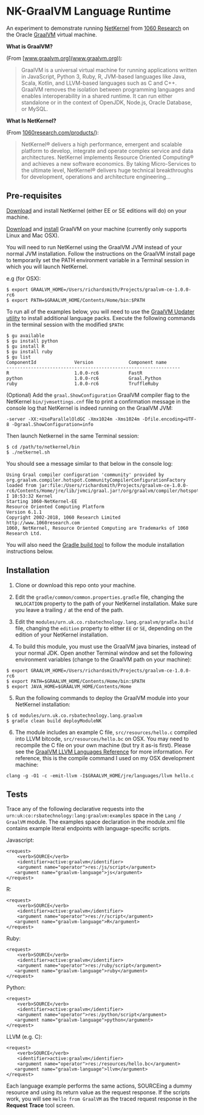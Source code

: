 # NK-GraalVM Language Runtime

An experiment to demonstrate running [NetKernel](http://1060research.com/products/#netkernel) from [1060 Research](http://1060research.com/) on the Oracle [GraalVM](https://www.graalvm.org/) virtual machine.

**What is GraalVM?**

(From [www.graalvm.org](www.graalvm.org)):

>GraalVM is a universal virtual machine for running applications written in JavaScript, Python 3, Ruby, R, JVM-based languages like Java, Scala, Kotlin, and LLVM-based languages such as C and C++.
>GraalVM removes the isolation between programming languages and enables interoperability in a shared runtime. It can run either standalone or in the context of OpenJDK, Node.js, Oracle Database, or MySQL.

**What Is NetKernel?**

(From [1060research.com/products/](http://1060research.com/products/)):

>NetKernel® delivers a high performance, emergent and scalable platform to develop, integrate and operate complex service and data architectures. NetKernel implements Resource Oriented Computing® and achieves a new software economics. By taking Micro-Services to the ultimate level, NetKernel® delivers huge technical breakthroughs for development, operations and architecture engineering...

## Pre-requisites

[Download](http://1060research.com/resources/#quick) and install NetKernel (either EE or SE editions will do) on your machine.

[Download](https://www.graalvm.org/downloads/) and [install](https://www.graalvm.org/docs/getting-started/#install-graalvm) GraalVM on your machine (currently only supports Linux and Mac OSX).  

You will need to run NetKernel using the GraalVM JVM instead of your normal JVM installation. Follow the instructions on the GraalVM install page to temporarily set the PATH environment variable in a Terminal session in which you will launch NetKernel. 

e.g (for OSX):

```
$ export GRAALVM_HOME=/Users/richardsmith/Projects/graalvm-ce-1.0.0-rc6
$ export PATH=$GRAALVM_HOME/Contents/Home/bin:$PATH
```

To run all of the examples below, you will need to use the [GraalVM Updater utility](https://www.graalvm.org/docs/reference-manual/graal-updater/) to install additional language packs. Execute the following commands in the terminal session with the modified `$PATH`:

```
$ gu available
$ gu install python
$ gu install R
$ gu install ruby
$ gu list
ComponentId              Version             Component name
----------------------------------------------------------------
R                        1.0.0-rc6           FastR
python                   1.0.0-rc6           Graal.Python
ruby                     1.0.0-rc6           TruffleRuby
```

(Optional) Add the `graal.ShowConfiguration` GraalVM compiler flag to the NetKernel `bin/jvmsettings.cnf` file to print a confirmation message in the console log that NetKernel is indeed running on the GraalVM JVM:

```
-server -XX:+UseParallelOldGC -Xmx1024m -Xms1024m -Dfile.encoding=UTF-8 -Dgraal.ShowConfiguration=info
```

Then launch Netkernel in the same Terminal session:

```
$ cd /path/to/netkernel/bin
$ ./netkernel.sh
```

You should see a message similar to that below in the console log:

```
Using Graal compiler configuration 'community' provided by org.graalvm.compiler.hotspot.CommunityCompilerConfigurationFactory loaded from jar:file:/Users/richardsmith/Projects/graalvm-ce-1.0.0-rc6/Contents/Home/jre/lib/jvmci/graal.jar!/org/graalvm/compiler/hotspot/CommunityCompilerConfigurationFactory.class
I 10:53:32 Kernel
Starting 1060-NetKernel-EE
Resource Oriented Computing Platform
Version 6.1.1
Copyright 2002-2018, 1060 Research Limited  http://www.1060research.com
1060, NetKernel, Resource Oriented Computing are Trademarks of 1060 Research Ltd.
```

You will also need the [Gradle build tool](https://gradle.org/) to follow the module installation instructions below.

## Installation

1. Clone or download this repo onto your machine.

2. Edit the `gradle/common/common.properties.gradle` file, changing the `NKLOCATION` property to the path of your NetKernel installation. Make sure you leave a trailing `/` at the end of the path.

3. Edit the `modules/urn.uk.co.rsbatechnology.lang.graalvm/gradle.build` file, changing the `edition` property to either `EE` or `SE`, depending on the edition of your NetKernel installation.
 
4. To build this module, you must use the GraalVM java binaries, instead of your normal JDK.  Open another Terminal window and set the following environment variables (change to the GraalVM path on your machine):

```
$ export GRAALVM_HOME=/Users/richardsmith/Projects/graalvm-ce-1.0.0-rc6
$ export PATH=$GRAALVM_HOME/Contents/Home/bin:$PATH
$ export JAVA_HOME=$GRAALVM_HOME/Contents/Home
```

5. Run the following commands to deploy the GraalVM module into your NetKernel installation:

```
$ cd modules/urn.uk.co.rsbatechnology.lang.graalvm
$ gradle clean build deployModuleNK
```

6. The module includes an example C file, `src/resources/hello.c` compiled into LLVM bitcode, `src/resources/hello.bc` on OSX.  You may need to recompile the C file on your own machine (but try it as-is first).  Please see the [GraalVM LLVM Languages Reference](https://www.graalvm.org/docs/reference-manual/languages/llvm/) for more information.  For reference, this is the compile command I used on my OSX development machine:

```
clang -g -O1 -c -emit-llvm -I$GRAALVM_HOME/jre/languages/llvm hello.c
```



## Tests

Trace any of the following declarative requests into the `urn:uk:co:rsbatechnology:lang:graalvm:examples` space in the `Lang / GraalVM` module.  The examples space declaration in the module.xml file contains example literal endpoints with language-specific scripts.

Javascript:
```
<request>
    <verb>SOURCE</verb>
    <identifier>active:graalvm</identifier>
    <argument name="operator">res:/js/script</argument>
   <argument name="graalvm-language">js</argument>
</request>
```

R:
```
<request>
    <verb>SOURCE</verb>
    <identifier>active:graalvm</identifier>
    <argument name="operator">res:/r/script</argument>
   <argument name="graalvm-language">R</argument>
</request>
```

Ruby:
```
<request>
    <verb>SOURCE</verb>
    <identifier>active:graalvm</identifier>
    <argument name="operator">res:/ruby/script</argument>
   <argument name="graalvm-language">ruby</argument>
</request>
```

Python:
```
<request>
    <verb>SOURCE</verb>
    <identifier>active:graalvm</identifier>
    <argument name="operator">res:/python/script</argument>
   <argument name="graalvm-language">python</argument>
</request>
```

LLVM (e.g. C):
```
<request>
    <verb>SOURCE</verb>
    <identifier>active:graalvm</identifier>
    <argument name="operator">res:/resources/hello.bc</argument>
   <argument name="graalvm-language">llvm</argument>
</request>
```


Each language example performs the same actions, SOURCEing a dummy resource and using its return value as the request response.  If the scripts work, you will see `Hello from GraalVM` as the traced request response in the **Request Trace** tool screen.

